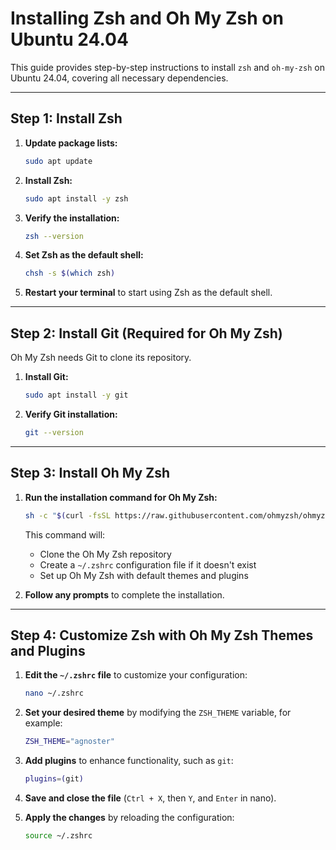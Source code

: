 # Installing Zsh and Oh My Zsh on Ubuntu 24.04

This guide provides step-by-step instructions to install `zsh` and `oh-my-zsh` on Ubuntu 24.04, covering all necessary dependencies.

---

## Step 1: Install Zsh

1. **Update package lists:**
   ```bash
   sudo apt update
   ```
2. **Install Zsh:**
   ```bash
   sudo apt install -y zsh
   ```
3. **Verify the installation:**
   ```bash
   zsh --version
   ```
4. **Set Zsh as the default shell:**
   ```bash
   chsh -s $(which zsh)
   ```
5. **Restart your terminal** to start using Zsh as the default shell.

---

## Step 2: Install Git (Required for Oh My Zsh)

Oh My Zsh needs Git to clone its repository.

1. **Install Git:**
   ```bash
   sudo apt install -y git
   ```
2. **Verify Git installation:**
   ```bash
   git --version
   ```

---

## Step 3: Install Oh My Zsh

1. **Run the installation command for Oh My Zsh:**
   ```bash
   sh -c "$(curl -fsSL https://raw.githubusercontent.com/ohmyzsh/ohmyzsh/master/tools/install.sh)"
   ```
   This command will:
   - Clone the Oh My Zsh repository
   - Create a `~/.zshrc` configuration file if it doesn't exist
   - Set up Oh My Zsh with default themes and plugins

2. **Follow any prompts** to complete the installation.

---

## Step 4: Customize Zsh with Oh My Zsh Themes and Plugins

1. **Edit the `~/.zshrc` file** to customize your configuration:
   ```bash
   nano ~/.zshrc
   ```
2. **Set your desired theme** by modifying the `ZSH_THEME` variable, for example:
   ```zsh
   ZSH_THEME="agnoster"
   ```
3. **Add plugins** to enhance functionality, such as `git`:
   ```zsh
   plugins=(git)
   ```
4. **Save and close the file** (`Ctrl + X`, then `Y`, and `Enter` in nano).

5. **Apply the changes** by reloading the configuration:
   ```bash
   source ~/.zshrc
   ```
